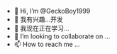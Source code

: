 - 👋 Hi, I’m @GeckoBoy1999
- 👀 我有兴趣...开发
- 🌱 我现在正在学习...
- 💞️ I’m looking to collaborate on ...
- 📫 How to reach me ...

<!---
GeckoBoy1999/GeckoBoy1999 is a ✨ special ✨ repository because its `README.md` (this file) appears on your GitHub profile.
You can click the Preview link to take a look at your changes.
--->
